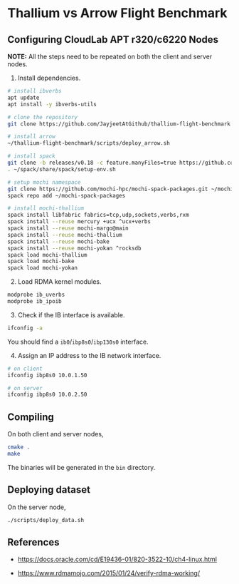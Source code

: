 # Thallium vs Arrow Flight Benchmark

## Configuring CloudLab APT r320/c6220 Nodes

**NOTE:** All the steps need to be repeated on both the client and server nodes.

1. Install dependencies.

```bash
# install ibverbs
apt update
apt install -y ibverbs-utils

# clone the repository
git clone https://github.com/JayjeetAtGithub/thallium-flight-benchmark ~/thallium-flight-benchmark

# install arrow
~/thallium-flight-benchmark/scripts/deploy_arrow.sh

# install spack
git clone -b releases/v0.18 -c feature.manyFiles=true https://github.com/spack/spack.git ~/spack
. ~/spack/share/spack/setup-env.sh

# setup mochi namespace
git clone https://github.com/mochi-hpc/mochi-spack-packages.git ~/mochi-spack-packages
spack repo add ~/mochi-spack-packages

# install mochi-thallium
spack install libfabric fabrics=tcp,udp,sockets,verbs,rxm
spack install --reuse mercury +ucx ^ucx+verbs
spack install --reuse mochi-margo@main
spack install --reuse mochi-thallium
spack install --reuse mochi-bake
spack install --reuse mochi-yokan ^rocksdb
spack load mochi-thallium
spack load mochi-bake
spack load mochi-yokan
```

2. Load RDMA kernel modules.

```bash
modprobe ib_uverbs
modprobe ib_ipoib
```

3. Check if the IB interface is available.

```bash
ifconfig -a
```

You should find a `ib0`/`ibp8s0`/`ibp130s0` interface.

4. Assign an IP address to the IB network interface.
```bash
# on client
ifconfig ibp8s0 10.0.1.50

# on server
ifconfig ibp8s0 10.0.2.50
```

## Compiling

On both client and server nodes, 

```bash
cmake .
make
```

The binaries will be generated in the `bin` directory.

## Deploying dataset

On the server node,
```bash
./scripts/deploy_data.sh
```

## References

* https://docs.oracle.com/cd/E19436-01/820-3522-10/ch4-linux.html

* https://www.rdmamojo.com/2015/01/24/verify-rdma-working/
